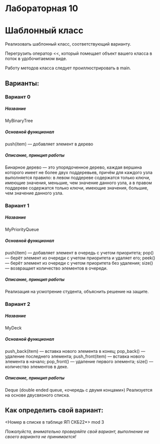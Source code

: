# Лабораторная 10
# Шаблонный класс

Реализовать шаблонный класс, соответствующий варианту.

Перегрузить оператор <<, который помещает объект вашего класса в поток в удобочитаемом виде. 

Работу методов класса следует проиллюстрировать в main. 

## Варианты:

### Вариант 0
##### Название
MyBinaryTree
##### Основной функционал
push(item) — добавляет элемент в дерево
##### Описание, принцип работы
Бинарное дерево — это упорядоченное дерево, каждая вершина которого имеет не более двух поддеревьев, причём для каждого узла выполняется правило: в левом поддереве содержатся только ключи, имеющие значения, меньшие, чем значение данного узла, а в правом поддереве содержатся только ключи, имеющие значения, большие, чем значение данного узла.

### Вариант 1
##### Название
MyPriorityQueue
##### Основной функционал
push(item) — добавляет элемент в очередь с учетом приоритета;
pop() — берёт элемент из очереди с учетом приоритета и удаляет его;
peek() — берёт элемент из очереди с учетом приоритета без удаления;
size() — возвращает количество элементов в очереди.
##### Описание, принцип работы
Реализация на усмотрение студента, объяснить решение на защите.

### Вариант 2
##### Название
MyDeck
##### Основной функционал
push_back(item) — вставка нового элемента в конец;
pop_back() — удаление последнего элемента;
push_front(item) — вставка нового элемента в начало;
pop_front() — удаление первого элемента;
size() — количество элементов в деке.
##### Описание, принцип работы
Deque (double ended queue, «очередь с двумя концами»)
Реализуется на основе двусвязного списка.


## Как определить свой вариант:

<Номер в списке в таблице ЯП СКБ22*> mod 3

*Пожалуйста, внимательно проверяйте свой вариант, выполнение не своего варианта не принимается!*
